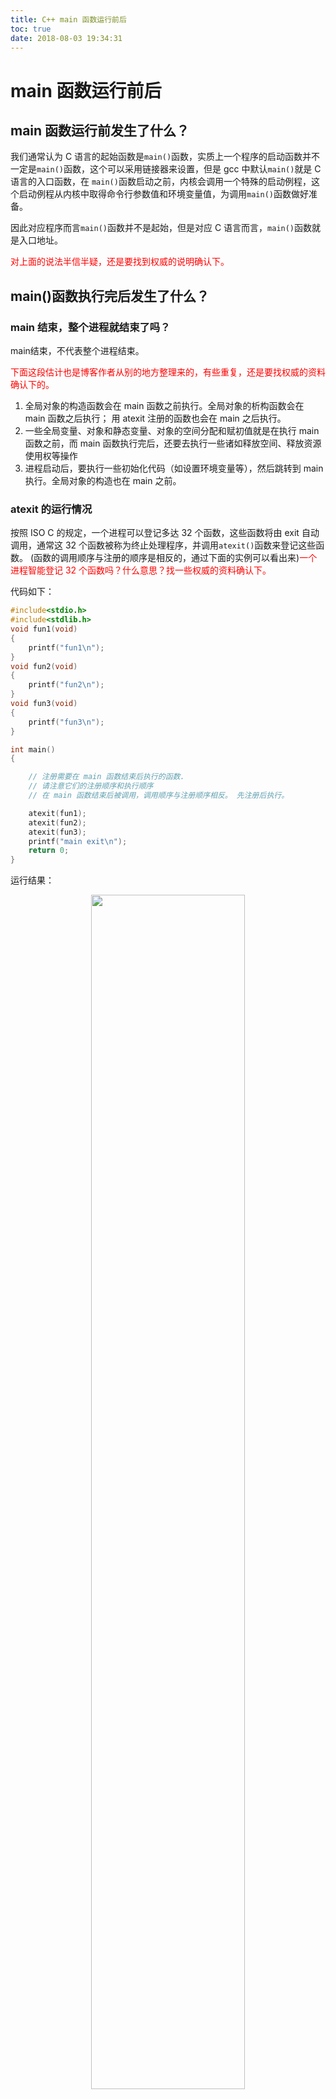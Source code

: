 ```yaml
---
title: C++ main 函数运行前后
toc: true
date: 2018-08-03 19:34:31
---
```


# main 函数运行前后


## main 函数运行前发生了什么？

我们通常认为 C 语言的起始函数是`main()`函数，实质上一个程序的启动函数并不一定是`main()`函数，这个可以采用链接器来设置，但是 gcc 中默认`main()`就是 C 语言的入口函数，在 `main()`函数启动之前，内核会调用一个特殊的启动例程，这个启动例程从内核中取得命令行参数值和环境变量值，为调用`main()`函数做好准备。

因此对应程序而言`main()`函数并不是起始，但是对应 C 语言而言，`main()`函数就是入口地址。

<span style="color:red;">对上面的说法半信半疑，还是要找到权威的说明确认下。</span>


## main()函数执行完后发生了什么？

### main 结束，整个进程就结束了吗？

main结束，不代表整个进程结束。

<span style="color:red;">下面这段估计也是博客作者从别的地方整理来的，有些重复，还是要找权威的资料确认下的。</span>

1. 全局对象的构造函数会在 main 函数之前执行。全局对象的析构函数会在 main 函数之后执行；    用 atexit 注册的函数也会在 main 之后执行。
2. 一些全局变量、对象和静态变量、对象的空间分配和赋初值就是在执行 main 函数之前，而 main 函数执行完后，还要去执行一些诸如释放空间、释放资源使用权等操作
3. 进程启动后，要执行一些初始化代码（如设置环境变量等），然后跳转到 main 执行。全局对象的构造也在 main 之前。


### atexit 的运行情况

按照 ISO C 的规定，一个进程可以登记多达 32 个函数，这些函数将由 exit 自动调用，通常这 32 个函数被称为终止处理程序，并调用`atexit()`函数来登记这些函数。 (函数的调用顺序与注册的顺序是相反的，通过下面的实例可以看出来)<span style="color:red;">一个进程智能登记 32 个函数吗？什么意思？找一些权威的资料确认下。</span>

代码如下：

```cpp
#include<stdio.h>
#include<stdlib.h>
void fun1(void)
{
  	printf("fun1\n");
}
void fun2(void)
{
  	printf("fun2\n");
}
void fun3(void)
{
  	printf("fun3\n");
}

int main()
{

  	// 注册需要在 main 函数结束后执行的函数.
  	// 请注意它们的注册顺序和执行顺序
  	// 在 main 函数结束后被调用，调用顺序与注册顺序相反。 先注册后执行。

  	atexit(fun1);
  	atexit(fun2);
  	atexit(fun3);
  	printf("main exit\n");
  	return 0;
}
```


运行结果：

<p align="center">
    <img width="70%" height="70%" src="http://images.iterate.site/blog/image/180803/7H5b81CkAe.png?imageslim">
</p>

说明：

头文件：`#include <stdlib.h>`定义函数：`int atexit(void (*func)(void));`;`atexit()`用来设置一个程序正常结束前调用的函数. 当程序通过调用`exit()`或从`main()`中返回时, 参数`function` 所指定的函数会先被调用, 然后才真正由`exit()`结束程序。

atexit 函数是标准 C 新增的。它“注册”一个函数，使这个函数将在 exit 函数被调用时或者当 mian 函数返回时被调用。当程序异常终止时（例如调用 abort 或 raise），通过它注册的函数并不会被调用。编译器必须至少允许程序员注册 32 个函数。如果注册成功，atexit 返回 0，否则返回非零值。没有办法取消一个函数的注册。在 exit 所执行的任何标准清理操作之前，被注册的函数按照与注册顺序相反的顺序被依次调用。每个被调用的函数不接受任何参数，并且返回类型是 void。被注册的函数不应该试图引用任何存储类别为 auto 或 register 的对象（例如通过指针），除非是它自己所定义的。多次注册同一个函数将导致这个函数被多次调用。有些传统 C 编译器用 onexit 这个名称实现了像是的功能。

atexit是注册后进先出的函数，和函数入栈出栈是一样的。

在这里注册了四个函数，理解为入栈的顺序为 fn1() -> fn2() -> fn3() -> fn4()；出栈的顺序正好相反，而什么时候出栈呢？就是在调用函数结束时，准确的说应该是函数调用的最后的操作就是出栈过程。main()同样也是一个函数，在结束时，按出栈的顺序调用四个函数，即为 fn4() -> fn3() -> fn2() -> fn1();

注册这个函数的目的就是为了在函数退出时调用的，即使是 main()函数也是这样的。可以在这些函数中加入一些清理工作，比如内存释放等等。


<span style="color:red;">上面这几段没有看，找权威资料确认下。</span>







# 相关

- [C++面试题： main函数执行完之后还会调用其他的函数吗？](https://blog.csdn.net/rl529014/article/details/51671270)

- [main函数执行前、后再执行的代码](https://blog.csdn.net/huang_xw/article/details/8542105)
